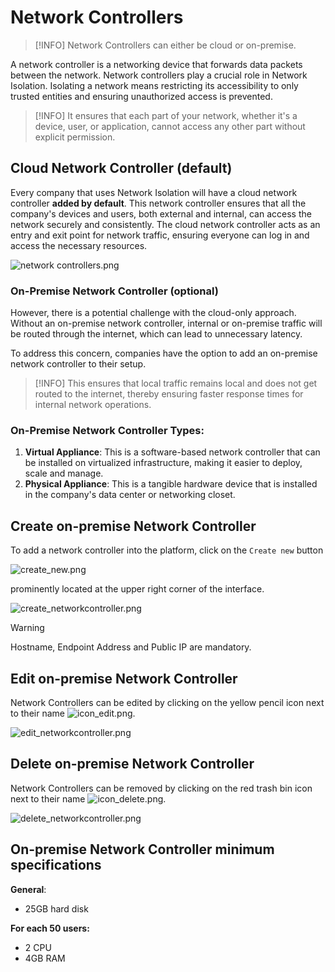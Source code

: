 # Network Controllers
> [!INFO]
> Network Controllers can either be cloud or on-premise.



A network controller is a networking device that forwards data packets between the network. Network controllers play a crucial role in Network Isolation. Isolating a network means restricting its accessibility to only trusted entities and ensuring unauthorized access is prevented. 

> [!INFO]
> It ensures that each part of your network, whether it's a device, user, or application, cannot access any other part without explicit permission.



## Cloud Network Controller (default)

Every company that uses Network Isolation will have a cloud network controller **added by default**. This network controller ensures that all the company's devices and users, both external and internal, can access the network securely and consistently. The cloud network controller acts as an entry and exit point for network traffic, ensuring everyone can log in and access the necessary resources.


![network controllers.png](/networkcontrollers.png ':size=800')


### On-Premise Network Controller (optional)

However, there is a potential challenge with the cloud-only approach. Without an on-premise network controller, internal or on-premise traffic will be routed through the internet, which can lead to unnecessary latency.

To address this concern, companies have the option to add an on-premise network controller to their setup. 

> [!INFO]
> This ensures that local traffic remains local and does not get routed to the internet, thereby ensuring faster response times for internal network operations.



### On-Premise Network Controller Types:
1. **Virtual Appliance**: This is a software-based network controller that can be installed on virtualized infrastructure, making it easier to deploy, scale and manage.
2. **Physical Appliance**: This is a tangible hardware device that is installed in the company's data center or networking closet.

## Create on-premise Network Controller

To add a network controller into the platform, click on the `Create new` button

![create_new.png](/create_new.png)

prominently located at the upper right corner of the interface.


![create_networkcontroller.png](/create_networkcontroller.png ':size=500')

> [!WARNING]
> Hostname, Endpoint Address and Public IP are mandatory.


## Edit on-premise Network Controller

 Network Controllers can be edited by clicking on the yellow pencil icon next to their name 
![icon_edit.png](/icon_edit.png ':size=35').


![edit_networkcontroller.png](/edit_networkcontroller.png ':size=500')


## Delete on-premise Network Controller

 Network Controllers can be removed by clicking on the red trash bin icon next to their name 
![icon_delete.png](/icon_delete.png ':size=35').

 
 

![delete_networkcontroller.png](/delete_networkcontroller.png ':size=500')


## On-premise Network Controller minimum specifications

**General**:
- 25GB hard disk

**For each 50 users:**
- 2 CPU
- 4GB RAM

